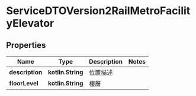 
# ServiceDTOVersion2RailMetroFacilityElevator

## Properties
Name | Type | Description | Notes
------------ | ------------- | ------------- | -------------
**description** | **kotlin.String** | 位置描述 | 
**floorLevel** | **kotlin.String** | 樓層 | 



